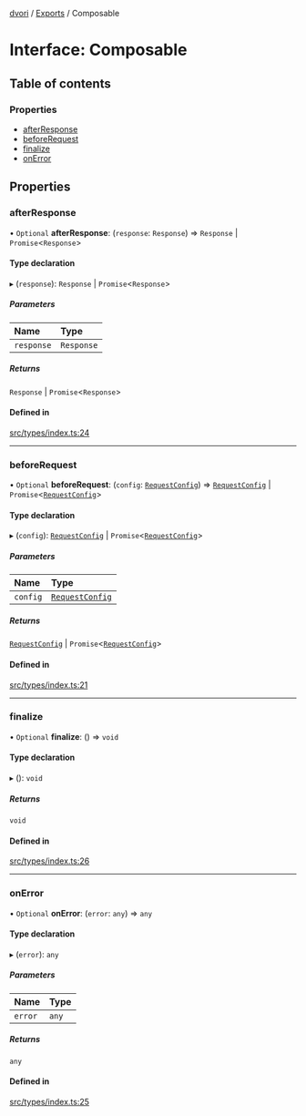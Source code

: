 [dvori](../README.md) / [Exports](../modules.md) / Composable

# Interface: Composable

## Table of contents

### Properties

- [afterResponse](Composable.md#afterresponse)
- [beforeRequest](Composable.md#beforerequest)
- [finalize](Composable.md#finalize)
- [onError](Composable.md#onerror)

## Properties

### afterResponse

• `Optional` **afterResponse**: (`response`: `Response`) => `Response` \| `Promise`\<`Response`\>

#### Type declaration

▸ (`response`): `Response` \| `Promise`\<`Response`\>

##### Parameters

| Name | Type |
| :------ | :------ |
| `response` | `Response` |

##### Returns

`Response` \| `Promise`\<`Response`\>

#### Defined in

[src/types/index.ts:24](https://github.com/dvorijs/dvori/blob/f967545/src/types/index.ts#L24)

___

### beforeRequest

• `Optional` **beforeRequest**: (`config`: [`RequestConfig`](RequestConfig.md)) => [`RequestConfig`](RequestConfig.md) \| `Promise`\<[`RequestConfig`](RequestConfig.md)\>

#### Type declaration

▸ (`config`): [`RequestConfig`](RequestConfig.md) \| `Promise`\<[`RequestConfig`](RequestConfig.md)\>

##### Parameters

| Name | Type |
| :------ | :------ |
| `config` | [`RequestConfig`](RequestConfig.md) |

##### Returns

[`RequestConfig`](RequestConfig.md) \| `Promise`\<[`RequestConfig`](RequestConfig.md)\>

#### Defined in

[src/types/index.ts:21](https://github.com/dvorijs/dvori/blob/f967545/src/types/index.ts#L21)

___

### finalize

• `Optional` **finalize**: () => `void`

#### Type declaration

▸ (): `void`

##### Returns

`void`

#### Defined in

[src/types/index.ts:26](https://github.com/dvorijs/dvori/blob/f967545/src/types/index.ts#L26)

___

### onError

• `Optional` **onError**: (`error`: `any`) => `any`

#### Type declaration

▸ (`error`): `any`

##### Parameters

| Name | Type |
| :------ | :------ |
| `error` | `any` |

##### Returns

`any`

#### Defined in

[src/types/index.ts:25](https://github.com/dvorijs/dvori/blob/f967545/src/types/index.ts#L25)
